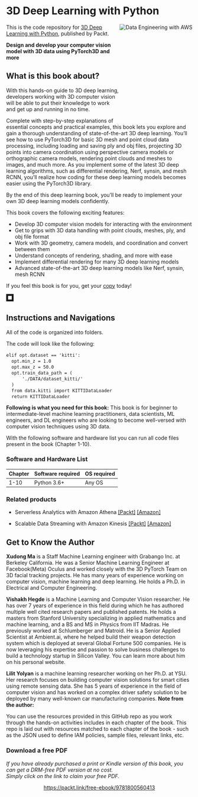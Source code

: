 


# 3D Deep Learning with Python

<a href="https://www.packtpub.com/product/3d-deep-learning-with-python/9781803247823"><img src="https://static.packt-cdn.com/products/9781803247823/cover/smaller" alt="Data Engineering with AWS" height="256px" align="right"></a>

This is the code repository for [3D Deep Learning with Python](https://www.packtpub.com/product/3d-deep-learning-with-python/9781803247823), published by Packt.

**Design and develop your computer vision model with 3D data using PyTorch3D and more**

## What is this book about?

With this hands-on guide to 3D deep learning, developers working with 3D computer vision will be able to put their knowledge to work and get up and running in no time.

Complete with step-by-step explanations of essential concepts and practical examples, this book lets you explore and gain a thorough understanding of state-of-the-art 3D deep learning. You’ll see how to use PyTorch3D for basic 3D mesh and point cloud data processing, including loading and saving ply and obj files, projecting 3D points into camera coordination using perspective camera models or orthographic camera models, rendering point clouds and meshes to images, and much more. As you implement some of the latest 3D deep learning algorithms, such as differential rendering, Nerf, synsin, and mesh RCNN, you’ll realize how coding for these deep learning models becomes easier using the PyTorch3D library.

By the end of this deep learning book, you’ll be ready to implement your own 3D deep learning models confidently.

This book covers the following exciting features: 
* Develop 3D computer vision models for interacting with the environment
* Get to grips with 3D data handling with point clouds, meshes, ply, and obj file format
* Work with 3D geometry, camera models, and coordination and convert between them
* Understand concepts of rendering, shading, and more with ease
* Implement differential rendering for many 3D deep learning models
* Advanced state-of-the-art 3D deep learning models like Nerf, synsin, mesh RCNN	



If you feel this book is for you, get your [copy](https://www.amazon.in/3D-Deep-Learning-Python-PyTorch3D/dp/1803247827/ref=sr_1_3?crid=25BVOVRM0UR54&keywords=3D+Deep+Learning+with+Python&qid=1667887926&sprefix=%2Caps%2C176&sr=8-3) today!

<a href="https://www.packtpub.com/product/3d-deep-learning-with-python/9781803247823"><img src="https://raw.githubusercontent.com/PacktPublishing/GitHub/master/GitHub.png" alt="https://www.packtpub.com/" border="5" /></a>

## Instructions and Navigations
All of the code is organized into folders.

The code will look like the following:
```
elif opt.dataset == 'kitti':
  opt.min_z = 1.0
  opt.max_z = 50.0
  opt.train_data_path = (
      './DATA/dataset_kitti/'
  )
  from data.kitti import KITTIDataLoader
  return KITTIDataLoader
```

**Following is what you need for this book:**
This book is for beginner to intermediate-level machine learning practitioners, data scientists, ML engineers, and DL engineers who are looking to become well-versed with computer vision techniques using 3D data.

With the following software and hardware list you can run all code files present in the book (Chapter 1-10).

### Software and Hardware List

| Chapter  | Software required                                                                    | OS required                        |
| -------- | -------------------------------------------------------------------------------------| -----------------------------------|
|  	1-10	   |   Python 3.6+                                			  | Any OS | 		


### Related products <Other books you may enjoy>
* Serverless Analytics with Amazon Athena  [[Packt]](https://www.packtpub.com/product/serverless-analytics-with-amazon-athena/9781800562349) [[Amazon]](https://www.amazon.in/Serverless-Analytics-Amazon-Athena-semi-structured/dp/1800562349/ref=sr_1_1?keywords=Serverless+Analytics+with+Amazon+Athena&qid=1638757768&sr=8-1)
  
* Scalable Data Streaming with Amazon Kinesis  [[Packt]](https://www.packtpub.com/product/scalable-data-streaming-with-amazon-kinesis/9781800565401) [[Amazon]](https://www.amazon.in/Scalable-Data-Streaming-Amazon-Kinesis/dp/1800565402/ref=sr_1_1?keywords=Scalable+Data+Streaming+with+Amazon+Kinesis&qid=1638757818&sr=8-1)
  
## Get to Know the Author
**Xudong Ma** is a Staff Machine Learning engineer with Grabango Inc. at Berkeley California. He was a Senior Machine Learning Engineer at Facebook(Meta) Oculus and worked closely with the 3D PyTorch Team on 3D facial tracking projects. He has many years of experience working on computer vision, machine learning and deep learning. He holds a Ph.D. in Electrical and Computer Engineering.

**Vishakh Hegde** is a Machine Learning and Computer Vision researcher. He has over 7 years of experience in this field during which he has authored multiple well cited research papers and published patents. He holds a masters from Stanford University specializing in applied mathematics and machine learning, and a BS and MS in Physics from IIT Madras. He previously worked at Schlumberger and Matroid. He is a Senior Applied Scientist at Ambient.ai, where he helped build their weapon detection system which is deployed at several Global Fortune 500 companies. He is now leveraging his expertise and passion to solve business challenges to build a technology startup in Silicon Valley. You can learn more about him on his personal website.

**Lilit Yolyan** is a machine learning researcher working on her Ph.D. at YSU. Her research focuses on building computer vision solutions for smart cities using remote sensing data. She has 5 years of experience in the field of computer vision and has worked on a complex driver safety solution to be deployed by many well-known car manufacturing companies.
**Note from the author:**

You can use the resources provided in this GitHub repo as you work through the hands-on activities includes in each chapter of the book. This repo is laid out with resources matched to each chapter of the book - such as the JSON used to define IAM policies, sample files, relevant links, etc. 
### Download a free PDF

 <i>If you have already purchased a print or Kindle version of this book, you can get a DRM-free PDF version at no cost.<br>Simply click on the link to claim your free PDF.</i>
<p align="center"> <a href="https://packt.link/free-ebook/9781800560413">https://packt.link/free-ebook/9781800560413 </a> </p>
